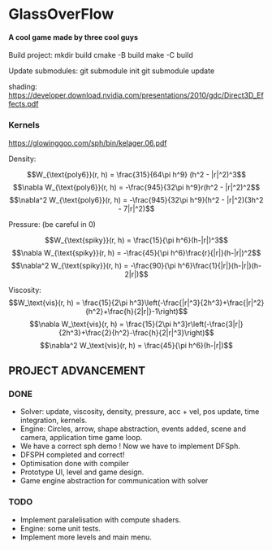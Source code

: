 # GlassOverFlow

#### A cool game made by three cool guys


Build project:
mkdir build
cmake -B build
make -C build

Update submodules:
git submodule init
git submodule update

shading:
https://developer.download.nvidia.com/presentations/2010/gdc/Direct3D_Effects.pdf

### Kernels
https://glowinggoo.com/sph/bin/kelager.06.pdf

Density:

$$W_{\text{poly6}}(r, h) = \frac{315}{64\pi h^9} (h^2 - |r|^2)^3$$
$$\nabla W_{\text{poly6}}(r, h) = -\frac{945}{32\pi h^9}r(h^2 - |r|^2)^2$$
$$\nabla^2 W_{\text{poly6}}(r, h) = -\frac{945}{32\pi h^9}(h^2 - |r|^2)(3h^2 - 7|r|^2)$$

Pressure: (be careful in 0)

$$W_{\text{spiky}}(r, h) = \frac{15}{\pi h^6}(h-|r|)^3$$
$$\nabla W_{\text{spiky}}(r, h) = -\frac{45}{\pi h^6}\frac{r}{|r|}(h-|r|)^2$$
$$\nabla^2 W_{\text{spiky}}(r, h) = -\frac{90}{\pi h^6}\frac{1}{|r|}(h-|r|)(h-2|r|)$$

Viscosity:
$$W_\text{vis}(r, h) = \frac{15}{2\pi h^3}\left(-\frac{|r|^3}{2h^3}+\frac{|r|^2}{h^2}+\frac{h}{2|r|}-1\right)$$
$$\nabla W_\text{vis}(r, h) = \frac{15}{2\pi h^3}r\left(-\frac{3|r|}{2h^3}+\frac{2}{h^2}-\frac{h}{2|r|^3}\right)$$
$$\nabla^2 W_\text{vis}(r, h) = \frac{45}{\pi h^6}(h-|r|)$$

## PROJECT ADVANCEMENT

### DONE
- Solver: update, viscosity, density, pressure, acc + vel, pos update, time integration, kernels.
- Engine: Circles, arrow, shape abstraction, events added, scene and camera, application time game loop.
- We have a correct sph demo ! Now we have to implement DFSph.
- DFSPH completed and correct!
- Optimisation done with compiler
- Prototype UI, level and game design.
- Game engine abstraction for communication with solver
### TODO
- Implement paralelisation with compute shaders.
- Engine: some unit tests.
- Implement more levels and main menu.
